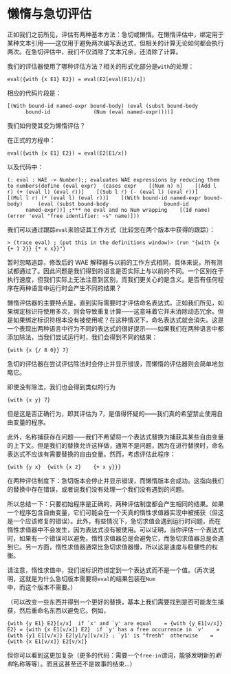 # 懒惰与急切评估

正如我们之前所见，评估有两种基本方法：急切或懒惰。在懒惰评估中，绑定用于某种文本引用——这仅用于避免两次编写表达式，但相关的计算无论如何都会执行两次。在急切评估中，我们不仅消除了文本冗余，还消除了计算。

我们的评估器使用了哪种评估方法？相关的形式化部分是`with`的处理：

```
eval({with {x E1} E2}) = eval(E2[eval(E1)/x])
```

相应的代码片段是：

```
[(With bound-id named-expr bound-body) (eval (subst bound-body              bound-id              (Num (eval named-expr))))]
```

我们如何使其变为懒惰评估？

在正式的方程中：

```
eval({with {x E1} E2}) = eval(E2[E1/x])
```

以及代码中：

```
(: eval : WAE -> Number);; evaluates WAE expressions by reducing them to numbers(define (eval expr)  (cases expr    [(Num n) n]    [(Add l r) (+ (eval l) (eval r))]    [(Sub l r) (- (eval l) (eval r))]    [(Mul l r) (* (eval l) (eval r))]    [(With bound-id named-expr bound-body)     (eval (subst bound-body                  bound-id                  named-expr))] ;*** no eval and no Num wrapping    [(Id name) (error 'eval "free identifier: ~s" name)]))
```

我们可以通过跟踪`eval`来验证其工作方式（比较您在两个版本中获得的跟踪）：

```
> (trace eval) ; (put this in the definitions window)> (run "{with {x {+ 1 2}} {* x x}}")
```

暂时忽略追踪，修改后的 WAE 解释器与以前的工作方式相同，具体来说，所有测试都通过了。因此问题是我们得到的语言是否实际上与以前的不同。一个区别在于执行速度，但我们实际上无法注意到区别，而我们更关心的是含义。是否有任何程序在两种语言中运行时会产生不同的结果？

懒惰评估器的主要特点是，直到实际需要时才评估命名表达式。正如我们所见，如果绑定标识符使用多次，则会导致重复计算——这意味着它并未消除动态冗余。但是如果绑定标识符根本没有被使用呢？在这种情况下，命名表达式就会消失。这是一个表现出两种语言中行为不同的表达式的很好提示——如果我们在两种语言中都添加除法，当我们尝试运行时，我们会得到不同的结果：

```
{with {x {/ 8 0}} 7}
```

急切的评估器在尝试评估除法时会停止并显示错误，而懒惰的评估器则会简单地忽略它。

即使没有除法，我们也会得到类似的行为

```
{with {x y} 7}
```

但是这是否正确行为，即其评估为 7，是值得怀疑的——我们真的希望禁止使用自由变量的程序。

此外，名称捕获存在问题——我们不希望将一个表达式替换为捕获其某些自由变量的上下文。但是我们的替换允许这样做，通常不是问题，因为在进行替换时，命名表达式不应该有需要替换的自由变量。然而，考虑评估此程序：

```
{with {y x}  {with {x 2}    {+ x y}}}
```

在两种评估制度下：急切版本会停止并显示错误，而懒惰版本会成功。这指向我们的替换中存在错误，或者说我们没有处理一个我们没有遇到的问题。

所以总结一下：只要初始程序是正确的，两种评估制度都会产生相同的结果。如果一个程序包含自由变量，它们可能会在一个天真的惰性求值器实现中被捕获（但这是一个应该修复的错误）。此外，有些情况下，急切求值会遇到运行时问题，而在惰性求值器中不会发生，因为表达式没有被使用。可以证明，当你评估一个表达式时，如果有一个错误可以避免，惰性求值器总是会避免它，而急切求值器总是会遇到它。另一方面，惰性求值器通常比急切求值器慢，所以这是速度与稳健性的权衡。

请注意，惰性求值中，我们说标识符绑定到一个表达式而不是一个值。（再次说明，这就是为什么急切版本需要将`eval`的结果包装在`Num`中，而这个版本不需要。）

（可以改变一些东西并得到一个更好的替换，基本上我们需要找到是否可能发生捕获，然后重命名东西以避免它。例如，

```
{with {y E1} E2}[v/x]  if `x' and `y' are equal    = {with {y E1[v/x]} E2} = {with {x E1[v/x]} E2}  if `y' has a free occurrence in `v'    = {with {y1 E1[v/x]} E2[y1/y][v/x]} ; `y1' is "fresh"  otherwise    = {with {x E1[v/x]} E2[v/x]}
```

但你可以看到这更加复杂（更多的代码：需要一个`free-in`谓词，能够发明新的*新鲜*名称等等）。而且这甚至还不是故事的结束...）
